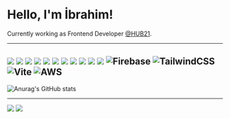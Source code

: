 # Hello, I'm İbrahim!
Currently working as Frontend Developer [@HUB21](www.thehub21.com).

--------
![](https://img.shields.io/badge/javascript%20-%23323330.svg?&style=for-the-badge&logo=javascript&logoColor=%23F7DF1E)
![](https://img.shields.io/badge/node.js%20-%2343853D.svg?&style=for-the-badge&logo=node.js&logoColor=white)
![](https://img.shields.io/badge/vuejs%20-%2335495e.svg?&style=for-the-badge&logo=vue.js&logoColor=%234FC08D)
![](https://img.shields.io/badge/react_native%20-%2320232a.svg?&style=for-the-badge&logo=react&logoColor=%2361DAFB)
![](https://img.shields.io/badge/react%20-%2320232a.svg?&style=for-the-badge&logo=react&logoColor=%2361DAFB)
![](https://img.shields.io/badge/redux%20-%23593d88.svg?&style=for-the-badge&logo=redux&logoColor=white)
![](https://img.shields.io/badge/docker%20-%230db7ed.svg?&style=for-the-badge&logo=docker&logoColor=white)
![](https://img.shields.io/badge/MongoDB-%234ea94b.svg?&style=for-the-badge&logo=mongodb&logoColor=white)
![](https://img.shields.io/badge/nginx%20-%23009639.svg?&style=for-the-badge&logo=nginx&logoColor=white)
![](https://img.shields.io/badge/heroku%20-%23430098.svg?&style=for-the-badge&logo=heroku&logoColor=white)
![](https://img.shields.io/badge/Vercel-000000?style=for-the-badge&logo=vercel&logoColor=white)
![Firebase](https://img.shields.io/badge/Firebase-039BE5?style=for-the-badge&logo=Firebase&logoColor=white)
![TailwindCSS](https://img.shields.io/badge/tailwindcss-%2338B2AC.svg?style=for-the-badge&logo=tailwind-css&logoColor=white)
![Vite](https://img.shields.io/badge/vite-%23646CFF.svg?style=for-the-badge&logo=vite&logoColor=white)
![AWS](https://img.shields.io/badge/AWS-%23FF9900.svg?style=for-the-badge&logo=amazon-aws&logoColor=white)
--------

![Anurag's GitHub stats](https://github-readme-streak-stats.herokuapp.com/?user=turanibrahim&theme=dark&show_icons=true&theme=tokyonight)

---------
![](https://www.codewars.com/users/_turanibrahim/badges/large)
![](https://hit.yhype.me/github/profile?user_id=25150528)
